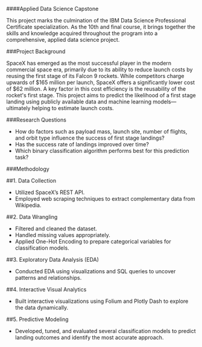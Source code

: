####Applied Data Science Capstone

This project marks the culmination of the IBM Data Science Professional Certificate specialization. As the 10th and final course, it brings together the skills and knowledge acquired throughout the program into a comprehensive, applied data science project.

###Project Background

SpaceX has emerged as the most successful player in the modern commercial space era, primarily due to its ability to reduce launch costs by reusing the first stage of its Falcon 9 rockets. While competitors charge upwards of $165 million per launch, SpaceX offers a significantly lower cost of $62 million. A key factor in this cost efficiency is the reusability of the rocket's first stage. This project aims to predict the likelihood of a first stage landing using publicly available data and machine learning models—ultimately helping to estimate launch costs.

###Research Questions

- How do factors such as payload mass, launch site, number of flights, and orbit type influence the success of first stage landings?
- Has the success rate of landings improved over time?
- Which binary classification algorithm performs best for this prediction task?

###Methodology

##1. Data Collection
- Utilized SpaceX’s REST API.
- Employed web scraping techniques to extract complementary data from Wikipedia.

##2. Data Wrangling
- Filtered and cleaned the dataset.
- Handled missing values appropriately.
- Applied One-Hot Encoding to prepare categorical variables for classification models.

##3. Exploratory Data Analysis (EDA)
- Conducted EDA using visualizations and SQL queries to uncover patterns and relationships.

##4. Interactive Visual Analytics
- Built interactive visualizations using Folium and Plotly Dash to explore the data dynamically.

##5. Predictive Modeling
- Developed, tuned, and evaluated several classification models to predict landing outcomes and identify the most accurate approach.
